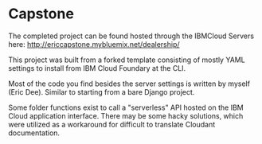 # Capstone

The completed project can be found hosted through the IBMCloud Servers here: http://ericcapstone.mybluemix.net/dealership/

This project was built from a forked template consisting of mostly YAML settings to install from IBM Cloud Foundary at the CLI.

Most of the code you find besides the server settings is written by myself (Eric Dee). Similar to starting from a bare Django project.

Some folder functions exist to call a "serverless" API hosted on the IBM Cloud application interface. There may be some hacky solutions,
which were utilized as a workaround for difficult to translate Cloudant documentation.
